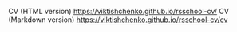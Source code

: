 CV (HTML version) https://viktishchenko.github.io/rsschool-cv/
CV (Markdown version) https://viktishchenko.github.io/rsschool-cv/cv
